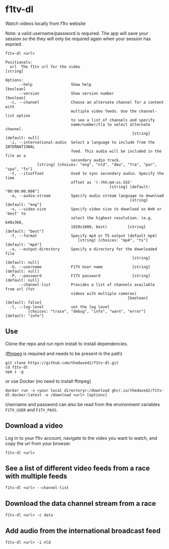 # f1tv-dl

Watch videos locally from f1tv website

Note: a valid username/password is required. The app will save your session so the they will only be required again when your session has expried.

```
f1tv-dl <url>

Positionals:
  url  The f1tv url for the video                                       [string]

Options:
      --help                 Show help                                 [boolean]
      --version              Show version number                       [boolean]
  -c, --channel              Choose an alternate channel for a content with
                             multiple video feeds. Use the channel-list option
                             to see a list of channels and specify
                             name/number/tla to select alternate channel.
                                                        [string] [default: null]
  -i, --international-audio  Select a language to include from the INTERNATIONAL
                             feed. This audio will be included in the file as a
                             secondary audio track.
              [string] [choices: "eng", "nld", "deu", "fra", "por", "spa", "fx"]
  -t, --itsoffset            Used to sync secondary audio. Specify the time
                             offset as '(-)hh:mm:ss.SSS'
                                              [string] [default: "00:00:00.000"]
  -a, --audio-stream         Specify audio stream language to download
                                                       [string] [default: "eng"]
  -s, --video-size           Specify video size to download as WxH or 'best' to
                             select the highest resolution. (e.g. 640x360,
                             1920x1080, best)         [string] [default: "best"]
  -f, --format               Specify mp4 or TS output (default mp4)
                                [string] [choices: "mp4", "ts"] [default: "mp4"]
  -o, --output-directory     Specify a directory for the downloaded file
                                                        [string] [default: null]
  -U, --username             F1TV User name             [string] [default: null]
  -P, --password             F1TV password              [string] [default: null]
      --channel-list         Provides a list of channels available from url (for
                             videos with multiple cameras)
                                                      [boolean] [default: false]
  -l, --log-level            set the log level
          [choices: "trace", "debug", "info", "warn", "error"] [default: "info"]
```
## Use

Clone the repo and run npm install to install dependencies.

([ffmpeg](https://www.ffmpeg.org/) is required and needs to be present in the path)

```
git clone https://github.com/thedave42/f1tv-dl.git
cd f1tv-dl
npm i -g
```

or use Docker (no need to install ffmpeg)

```
docker run -v <your local directory>:/download ghcr.io/thedave42/f1tv-dl-docker:latest -o /download <url> [options]
```

Username and password can also be read from the environment variables `F1TV_USER` and `F1TV_PASS`.

## Download a video

Log in to your f1tv account, navigate to the video you want to watch, and copy the url from your browser.

`f1tv-dl <url>`

## See a list of different video feeds from a race with multiple feeds

`f1tv-dl <url> --channel-list`

## Download the data channel stream from a race

`f1tv-dl <url> -c data`

## Add audio from the international broadcast feed 

`f1tv-dl <url> -i nld`

